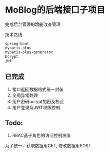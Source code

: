 # MoBlog的后端接口子项目

完成后台管理的增删改查管理

技术路线
```
spring-boot
mybatis-plus
mybatis-plus-generator
bcrypt
jwt
```

## 已完成

1. 接口返回数据格式统一封装
2. 全局异常处理
3. 用户密码bcrypt加密及校验
4. 用户登录及JWT权限控制


## Todo:
1. RBAC基于角色的访问控制权限


为了统一，获取数据用GET, 修改数据用POST